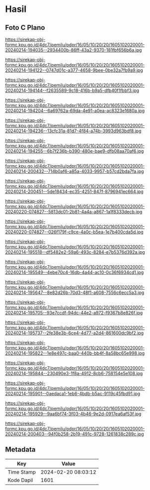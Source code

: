# Hasil

## Foto C Plano

https://sirekap-obj-formc.kpu.go.id/4dc7/pemilu/pdpr/16/05/10/20/20/1605102020001-20240214-194035--2934400b-86ff-43a2-9370-181fbf656b6a.jpg

https://sirekap-obj-formc.kpu.go.id/4dc7/pemilu/pdpr/16/05/10/20/20/1605102020001-20240214-194122--0747d01c-a377-4658-9bee-0be32a7fb9a9.jpg

https://sirekap-obj-formc.kpu.go.id/4dc7/pemilu/pdpr/16/05/10/20/20/1605102020001-20240214-194144--f2635589-9c18-416b-b9a5-dfb40f1fbbf3.jpg

https://sirekap-obj-formc.kpu.go.id/4dc7/pemilu/pdpr/16/05/10/20/20/1605102020001-20240214-194204--6a69762a-69da-4e91-a0ea-ac8323e1680a.jpg

https://sirekap-obj-formc.kpu.go.id/4dc7/pemilu/pdpr/16/05/10/20/20/1605102020001-20240214-194236--13cfc31a-81d7-4f84-a74b-3993d963bdf8.jpg

https://sirekap-obj-formc.kpu.go.id/4dc7/pemilu/pdpr/16/05/10/20/20/1605102020001-20240214-194255--6b7f236b-b390-480e-bae9-dfb08aa70af6.jpg

https://sirekap-obj-formc.kpu.go.id/4dc7/pemilu/pdpr/16/05/10/20/20/1605102020001-20240214-200432--714b0af6-a85a-4033-9957-b57cd2bda7fa.jpg

https://sirekap-obj-formc.kpu.go.id/4dc7/pemilu/pdpr/16/05/10/20/20/1605102020001-20240214-200451--5de18434-ec35-4251-847f-8796941ec664.jpg

https://sirekap-obj-formc.kpu.go.id/4dc7/pemilu/pdpr/16/05/10/20/20/1605102020001-20240220-074827--5813dc01-2b81-4a4a-a867-1a1f8333decb.jpg

https://sirekap-obj-formc.kpu.go.id/4dc7/pemilu/pdpr/16/05/10/20/20/1605102020001-20240220-074827--026f179f-c9ce-4a0c-b5ea-1e7b400cda5d.jpg

https://sirekap-obj-formc.kpu.go.id/4dc7/pemilu/pdpr/16/05/10/20/20/1605102020001-20240214-195518--df5482e2-59a6-493c-8284-e7b5376d392a.jpg

https://sirekap-obj-formc.kpu.go.id/4dc7/pemilu/pdpr/16/05/10/20/20/1605102020001-20240214-195549--4ebe70c4-16db-4a44-ac10-0c36f6934cd1.jpg

https://sirekap-obj-formc.kpu.go.id/4dc7/pemilu/pdpr/16/05/10/20/20/1605102020001-20240214-195647--8e82d26b-70d3-48f1-a608-7556c6ecc5a3.jpg

https://sirekap-obj-formc.kpu.go.id/4dc7/pemilu/pdpr/16/05/10/20/20/1605102020001-20240214-195705--93e7ccdf-94dc-44e2-a972-f9367b8e826f.jpg

https://sirekap-obj-formc.kpu.go.id/4dc7/pemilu/pdpr/16/05/10/20/20/1605102020001-20240214-195737--2fe38e3b-6ce4-4d77-a2d4-861600dc9bf2.jpg

https://sirekap-obj-formc.kpu.go.id/4dc7/pemilu/pdpr/16/05/10/20/20/1605102020001-20240214-195822--1e8e497c-baa0-440b-bb4f-8a58bc65e998.jpg

https://sirekap-obj-formc.kpu.go.id/4dc7/pemilu/pdpr/16/05/10/20/20/1605102020001-20240214-195844--230490e3-1f8a-4912-8cb6-758154e5e108.jpg

https://sirekap-obj-formc.kpu.go.id/4dc7/pemilu/pdpr/16/05/10/20/20/1605102020001-20240214-195901--0aedaca1-1eb6-4bdb-b5ac-9119c45fbd91.jpg

https://sirekap-obj-formc.kpu.go.id/4dc7/pemilu/pdpr/16/05/10/20/20/1605102020001-20240214-195929--9aa6bf74-3f03-4b46-9e2d-0917ea6af53f.jpg

https://sirekap-obj-formc.kpu.go.id/4dc7/pemilu/pdpr/16/05/10/20/20/1605102020001-20240214-200403--94f0b258-2b19-491c-9728-1261838c289c.jpg


## Metadata

| Key        | Value               |
| ---------- | ------------------- |
| Time Stamp | 2024-02-20 08:03:12 |
| Kode Dapil | 1601                |



